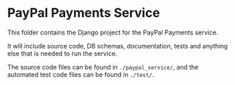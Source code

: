# PayPal Payments Service
This folder contains the Django project for the PayPal Payments service.

It will include source code, DB schemas, documentation, tests and anything else that is needed to run the service.

The source code files can be found in `./paypal_service/`, and the automated test code files can be found in `./test/`.